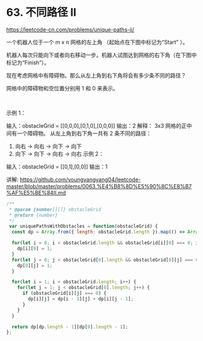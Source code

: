 # 63. 不同路径 II


https://leetcode-cn.com/problems/unique-paths-ii/



一个机器人位于一个 m x n 网格的左上角 （起始点在下图中标记为“Start” ）。

机器人每次只能向下或者向右移动一步。机器人试图达到网格的右下角（在下图中标记为“Finish”）。

现在考虑网格中有障碍物。那么从左上角到右下角将会有多少条不同的路径？



网格中的障碍物和空位置分别用 1 和 0 来表示。

 

示例 1：


输入：obstacleGrid = [[0,0,0],[0,1,0],[0,0,0]]
输出：2
解释：
3x3 网格的正中间有一个障碍物。
从左上角到右下角一共有 2 条不同的路径：
1. 向右 -> 向右 -> 向下 -> 向下
2. 向下 -> 向下 -> 向右 -> 向右
示例 2：


输入：obstacleGrid = [[0,1],[0,0]]
输出：1



讲解:
https://github.com/youngyangyang04/leetcode-master/blob/master/problems/0063.%E4%B8%8D%E5%90%8C%E8%B7%AF%E5%BE%84II.md


```js
/**
 * @param {number[][]} obstacleGrid
 * @return {number}
 */
 var uniquePathsWithObstacles = function(obstacleGrid) {
  const dp = Array.from({ length: obstacleGrid.length }).map(() => Array(obstacleGrid[0].length).fill(0));

  for(let i = 0; i < obstacleGrid.length && obstacleGrid[i][0] === 0; i++) {
    dp[i][0] = 1;
  }
  for(let j = 0; j < obstacleGrid[0].length && obstacleGrid[0][j] === 0; j++) {
    dp[0][j] = 1;
  }

  for(let i = 1; i < obstacleGrid.length; i++) {
    for(let j = 1; j < obstacleGrid[0].length; j++) {
      if (obstacleGrid[i][j] === 0) {
        dp[i][j] = dp[i - 1][j] + dp[i][j - 1];
      }
    }
  }

  return dp[dp.length - 1][dp[0].length - 1];
};
```
